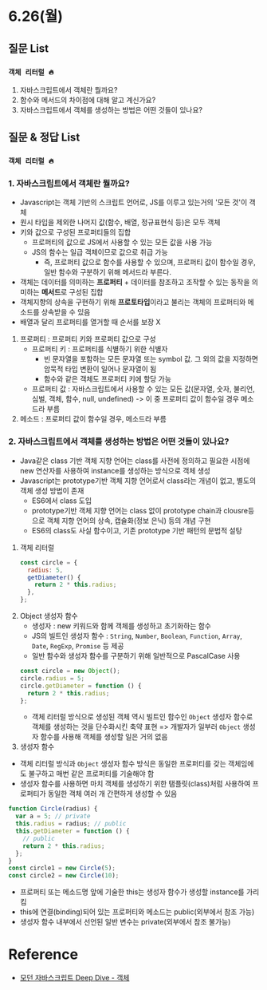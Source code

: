 # 6.26(월)

## 질문 List

### `객체 리터럴 🔥`

1. 자바스크립트에서 객체란 뭘까요?
2. 함수와 메서드의 차이점에 대해 알고 계신가요?
3. 자바스크립트에서 객체를 생성하는 방법은 어떤 것들이 있나요?

## 질문 & 정답 List

### `객체 리터럴 🔥`

### 1. 자바스크립트에서 객체란 뭘까요?

- Javascript는 객체 기반의 스크립트 언어로, JS를 이루고 있는거의 '모든 것'이 객체
- 원시 타입을 제외한 나머지 값(함수, 배열, 정규표현식 등)은 모두 객체
- 키와 값으로 구성된 프로퍼티들의 집합
  - 프로퍼티의 값으로 JS에서 사용할 수 있는 모든 값을 사용 가능
  - JS의 함수는 일급 객체이므로 값으로 취급 가능
    - 즉, 프로퍼티 값으로 함수를 사용할 수 있으며, 프로퍼티 값이 함수일 경우, 일반 함수와 구분하기 위해 메서드라 부른다.
- 객체는 데이터를 의미하는 **프로퍼티** + 데이터를 참조하고 조작할 수 있는 동작을 의미하는 **메서드**로 구성된 집합
- 객체지향의 상속을 구현하기 위해 **프로토타입**이라고 불리는 객체의 프로퍼티와 메소드를 상속받을 수 있음
- 배열과 달리 프로퍼티를 열거할 때 순서를 보장 X

1. 프로퍼티 : 프로퍼티 키와 프로퍼티 값으로 구성
   - 프로퍼티 키 : 프로퍼티를 식별하기 위한 식별자
     - 빈 문자열을 포함하는 모든 문자열 또는 symbol 값. 그 외의 값을 지정하면 암묵적 타입 변환이 일어나 문자열이 됨
     - 함수와 같은 객체도 프로퍼티 키에 할당 가능
   - 프로퍼티 값 : 자바스크립트에서 사용할 수 있는 모든 값(문자열, 숫자, 불리언, 심벌, 객체, 함수, null, undefined) -> 이 중 프로퍼티 값이 함수일 경우 메소드라 부름
2. 메소드 : 프로퍼티 값이 함수일 경우, 메소드라 부름

### 2. 자바스크립트에서 객체를 생성하는 방법은 어떤 것들이 있나요?

- Java같은 class 기반 객체 지향 언어는 class를 사전에 정의하고 필요한 시점에 new 연산자를 사용하여 instance를 생성하는 방식으로 객체 생성
- Javascript는 prototype기반 객체 지향 언어로서 class라는 개념이 없고, 별도의 객체 생성 방법이 존재
  - ES6에서 class 도입
  - prototype기반 객체 지향 언어는 class 없이 prototype chain과 clousre등으로 객체 지향 언어의 상속, 캡슐화(정보 은닉) 등의 개념 구현
  - ES6의 class도 사실 함수이고, 기존 prototype 기반 패턴의 문법적 설탕

1. 객체 리터럴
   ```js
   const circle = {
     radius: 5,
     getDiameter() {
       return 2 * this.radius;
     },
   };
   ```
2. Object 생성자 함수
   - 생성자 : new 키워드와 함께 객체를 생성하고 초기화하는 함수
   - JS의 빌트인 생성자 함수 : `String`, `Number`, `Boolean`, `Function`, `Array`, `Date`, `RegExp`, `Promise` 등 제공
   - 일반 함수와 생성자 함수를 구분하기 위해 일반적으로 PascalCase 사용
   ```js
   const circle = new Object();
   circle.radius = 5;
   circle.getDiameter = function () {
     return 2 * this.radius;
   };
   ```
   - 객체 리터럴 방식으로 생성된 객체 역시 빌트인 함수인 `Object` 생성자 함수로 객체를 생성하는 것을 단수화시킨 축약 표현 => 개발자가 일부러 `Object` 생성자 함수를 사용해 객체를 생성할 일은 거의 없음
3. 생성자 함수

- 객체 리터럴 방식과 `Object` 생성자 함수 방식은 동일한 프로퍼티를 갖는 객체임에도 불구하고 매번 같은 프로퍼티를 기술해야 함
- 생성자 함수를 사용하면 마치 객체를 생성하기 위한 탬플릿(class)처럼 사용하여 프로퍼티가 동일한 객체 여러 개 간편하게 생성할 수 있음

```js
function Circle(radius) {
  var a = 5; // private
  this.radius = radius; // public
  this.getDiameter = function () {
    // public
    return 2 * this.radius;
  };
}
const circle1 = new Circle(5);
const circle2 = new Circle(10);
```

- 프로퍼티 또는 메소드명 앞에 기술한 this는 생성자 함수가 생성할 instance를 가리킴
- this에 연결(binding)되어 있는 프로퍼티와 메소드는 public(외부에서 참조 가능)
- 생성자 함수 내부에서 선언된 일반 변수는 private(외부에서 참조 불가능)

# Reference

- [모던 자바스크립트 Deep Dive - 객체](https://poiemaweb.com/js-object)
